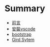 # Summary

* [前言](README.md)
* [安裝vscode](chapter1.md)
* [bootstrap](bootstrap.md)
* [Gird Sytem](gird-sytem.md)



